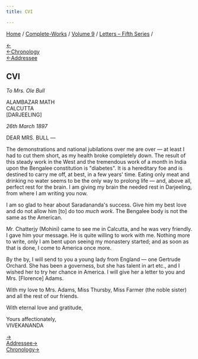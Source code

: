 ```yaml
---
title: CVI

---
```

<div>

[Home](../../../index.htm) / [Complete-Works](../../complete_works.htm)
/ [Volume 9](../volume_9_contents.htm) / [Letters – Fifth
Series](letters_fifth_series_contents.htm) /

[←](105_christina.htm)  
[←Chronology](../../volume_7/epistles_third_series/38_sharat_chandra.htm)  
[←Addressee](../../volume_6/epistles_second_series/122_mrs_bull.htm)

## CVI

*To Mrs. Ole Bull*

ALAMBAZAR MATH  
CALCUTTA  
\[DARJEELING\]

*26th March 1897*

DEAR MRS. BULL —

The demonstrations and national jubilations over me are over — at least
I had to cut them short, as my health broke completely down. The result
of this steady work in the West and the tremendous work of a month in
India upon the Bengalee constitution is "diabetes". It is a hereditary
foe and is destined to carry me off, at best, in a few years' time.
Eating only meat and drinking no water seems to be the only way to
prolong life — and, above all, perfect rest for the brain. I am giving
my brain the needed rest in Darjeeling, from where I am writing you now.

I am so glad to hear about Saradananda's success. Give him my best love
and do not allow him \[to\] do too *much work*. The Bengalee body is not
the same as the American.

Mr. Chatterjy (Mohini) came to see me in Calcutta, and he was very
friendly. I gave him your message. He is quite willing to work with me.
Nothing more to write, only I am bent upon seeing my monastery started;
and as soon as that is done, I come to America once more.

By the by, I will send to you a young lady from England — one Gertrude
Orchard. She has been a governess, but she has talent in art etc., and I
wished her to try her chance in America. I will give her a letter to you
and Mrs. \[Florence\] Adams.

With my love to Mrs. Adams, Miss Thursby, Miss Farmer (the noble sister)
and all the rest of our friends.

With eternal love and gratitude,

Yours affectionately,  
VIVEKANANDA

[→](107_ram_ram.htm)  
[Addressee→](../../volume_7/epistles_third_series/39_mrs_bull.htm)  
[Chronology→](107_ram_ram.htm)

</div>

